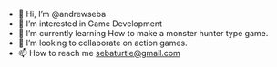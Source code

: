 - 👋 Hi, I’m @andrewseba
- 👀 I’m interested in Game Development
- 🌱 I’m currently learning How to make a monster hunter type game.
- 💞️ I’m looking to collaborate on action games.
- 📫 How to reach me sebaturtle@gmail.com

<!---
andrewseba/andrewseba is a ✨ special ✨ repository because its `README.md` (this file) appears on your GitHub profile.
You can click the Preview link to take a look at your changes.
--->
